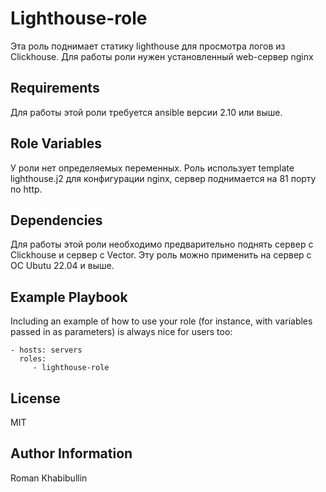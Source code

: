 Lighthouse-role
=========

Эта роль поднимает статику lighthouse для просмотра логов из Clickhouse. Для работы роли нужен установленный web-сервер nginx

Requirements
------------
Для работы этой роли требуется ansible версии 2.10 или выше.

Role Variables
--------------

У роли нет определяемых переменных. Роль использует template lighthouse.j2 для конфигурации nginx, сервер поднимается на 81 порту по http.

Dependencies
------------

Для работы этой роли необходимо предварительно поднять сервер с Clickhouse и сервер с Vector. Эту роль можно применить на сервер с ОС Ubutu 22.04 и выше.


Example Playbook
----------------

Including an example of how to use your role (for instance, with variables passed in as parameters) is always nice for users too:

    - hosts: servers
      roles:
         - lighthouse-role

License
-------

MIT

Author Information
------------------

Roman Khabibullin
